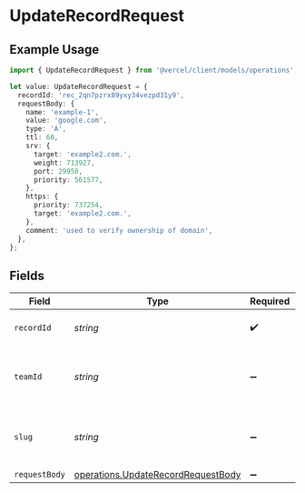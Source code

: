 # UpdateRecordRequest

## Example Usage

```typescript
import { UpdateRecordRequest } from '@vercel/client/models/operations';

let value: UpdateRecordRequest = {
  recordId: 'rec_2qn7pzrx89yxy34vezpd31y9',
  requestBody: {
    name: 'example-1',
    value: 'google.com',
    type: 'A',
    ttl: 60,
    srv: {
      target: 'example2.com.',
      weight: 713927,
      port: 29950,
      priority: 561577,
    },
    https: {
      priority: 737254,
      target: 'example2.com.',
    },
    comment: 'used to verify ownership of domain',
  },
};
```

## Fields

| Field         | Type                                                                                     | Required           | Description                                              | Example                      |
| ------------- | ---------------------------------------------------------------------------------------- | ------------------ | -------------------------------------------------------- | ---------------------------- |
| `recordId`    | _string_                                                                                 | :heavy_check_mark: | The id of the DNS record                                 | rec_2qn7pzrx89yxy34vezpd31y9 |
| `teamId`      | _string_                                                                                 | :heavy_minus_sign: | The Team identifier to perform the request on behalf of. |                              |
| `slug`        | _string_                                                                                 | :heavy_minus_sign: | The Team slug to perform the request on behalf of.       |                              |
| `requestBody` | [operations.UpdateRecordRequestBody](../../models/operations/updaterecordrequestbody.md) | :heavy_minus_sign: | N/A                                                      |                              |
